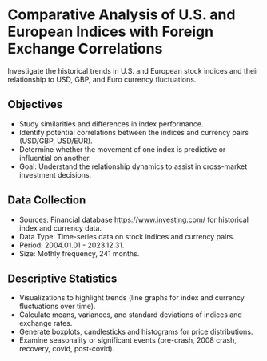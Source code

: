 # Comparative Analysis of U.S. and European Indices with Foreign Exchange Correlations

Investigate the historical trends in U.S. and European stock indices and their relationship to USD, GBP, and Euro currency fluctuations.

## Objectives
- Study similarities and differences in index performance.
- Identify potential correlations between the indices and currency pairs (USD/GBP, USD/EUR).
- Determine whether the movement of one index is predictive or influential on another.
- Goal: Understand the relationship dynamics to assist in cross-market investment decisions.

## Data Collection
- Sources: Financial database https://www.investing.com/ for historical index and currency data.
- Data Type: Time-series data on stock indices and currency pairs.
- Period: 2004.01.01 - 2023.12.31.
- Size: Mothly frequency, 241 months.

## Descriptive Statistics
- Visualizations to highlight trends (line graphs for index and currency fluctuations over time).
- Calculate means, variances, and standard deviations of indices and exchange rates.
- Generate boxplots, candlesticks and histograms for price distributions.
- Examine seasonality or significant events (pre-crash, 2008 crash, recovery, covid, post-covid).
